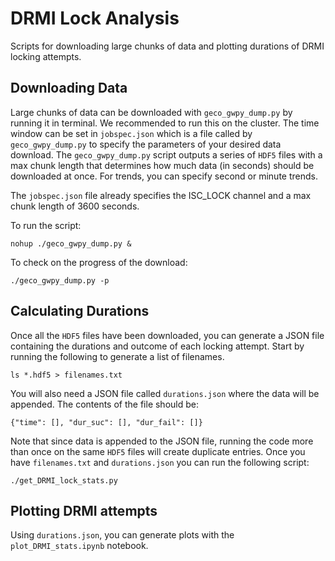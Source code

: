 # DRMI Lock Analysis

Scripts for downloading large chunks of data and plotting durations of DRMI locking attempts.

## Downloading Data

Large chunks of data can be downloaded with `geco_gwpy_dump.py` by running it in terminal. We recommended to run this on the cluster. The time window can be set in `jobspec.json` which is a file called by `geco_gwpy_dump.py` to specify the parameters of your desired data download. The `geco_gwpy_dump.py` script outputs a series of `HDF5` files with a max chunk length that determines how much data (in seconds) should be downloaded at once. For trends, you can specify second or minute trends.

The `jobspec.json` file already specifies the ISC\_LOCK channel and a max chunk length of 3600 seconds. 

To run the script:

`nohup ./geco_gwpy_dump.py &` 

To check on the progress of the download:

`./geco_gwpy_dump.py -p`

## Calculating Durations

Once all the `HDF5` files have been downloaded, you can generate a JSON file containing the durations and outcome of each locking attempt. Start by running the following to generate a list of filenames. 

`ls *.hdf5 > filenames.txt`

You will also need a JSON file called `durations.json` where the data will be appended. The contents of the file should be:

`{"time": [], "dur_suc": [], "dur_fail": []}`

Note that since data is appended to the JSON file, running the code more than once on the same `HDF5` files will create duplicate entries. Once you have `filenames.txt` and `durations.json` you can run the following script: 

`./get_DRMI_lock_stats.py`

## Plotting DRMI attempts

Using `durations.json`, you can generate plots with the `plot_DRMI_stats.ipynb` notebook. 








